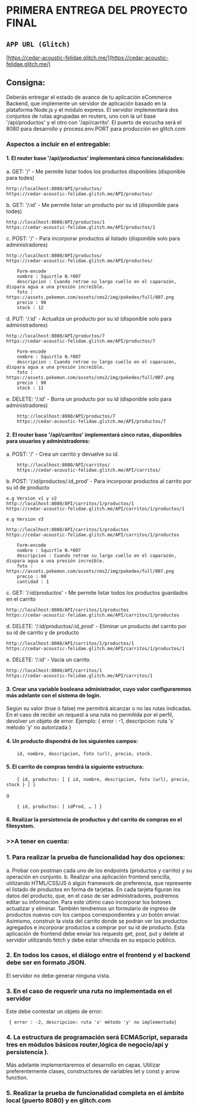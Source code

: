 # PRIMERA ENTREGA DEL PROYECTO FINAL


## `APP URL (Glitch)`

[https://cedar-acoustic-felidae.glitch.me/](https://cedar-acoustic-felidae.glitch.me/)


## Consigna: 
Deberás entregar el estado de avance de tu aplicación eCommerce Backend, que implemente un servidor de aplicación basado en la plataforma Node.js y el módulo express. 
El servidor implementará dos conjuntos de rutas agrupadas en routers, uno con la url base '/api/productos' y el otro con '/api/carrito'. El puerto de escucha será el 8080 para desarrollo y process.env.PORT para producción en glitch.com

### Aspectos a incluir en el entregable:
#### 1. El router base '/api/productos' implementará cinco funcionalidades:

a. GET: '/' - Me permite listar todos los productos disponibles (disponible para todes)
```
http://localhost:8080/API/productos/
https://cedar-acoustic-felidae.glitch.me/API/productos/
```
b. GET: '/:id' - Me permite listar un producto por su id (disponible para todes)
```
http://localhost:8080/API/productos/1
https://cedar-acoustic-felidae.glitch.me/API/productos/1
```
c. POST: '/' - Para incorporar productos al listado (disponible solo para administradores)
```
http://localhost:8080/API/productos/
https://cedar-acoustic-felidae.glitch.me/API/productos/

    Form-encode
    nombre : Squirtle N.º007
    descripcion : Cuando retrae su largo cuello en el caparazón, dispara agua a una presión increíble.
    foto : https://assets.pokemon.com/assets/cms2/img/pokedex/full/007.png
    precio : 90
    stock : 12

```
d. PUT: '/:id' - Actualiza un producto por su id (disponible solo para administradores)
```
http://localhost:8080/API/productos/7
https://cedar-acoustic-felidae.glitch.me/API/productos/7

    Form-encode
    nombre : Squirtle N.º007
    descripcion : Cuando retrae su largo cuello en el caparazón, dispara agua a una presión increíble.
    foto : https://assets.pokemon.com/assets/cms2/img/pokedex/full/007.png
    precio : 90
    stock : 11
```
e. DELETE: '/:id' - Borra un producto por su id (disponible solo para administradores)
```
    http://localhost:8080/API/productos/7
    https://cedar-acoustic-felidae.glitch.me/API/productos/7
```

#### 2. El router base '/api/carritos' implementará cinco rutas, disponibles para usuarios y administradores:

a. POST: '/' - Crea un carrito y devuelve su id.
```
    http://localhost:8080/API/carritos/
    https://cedar-acoustic-felidae.glitch.me/API/carritos/

```
b. POST: '/:id/productos/:id_prod' - Para incorporar productos al carrito por su id de producto 

```
e.g Version v1 y v2
http://localhost:8080/API/carritos/1/productos/1
https://cedar-acoustic-felidae.glitch.me/API/carritos/1/productos/1

e.g Version v3

http://localhost:8080/API/carritos/1/productos
https://cedar-acoustic-felidae.glitch.me/API/carritos/1/productos

    Form-encode
    nombre : Squirtle N.º007
    descripcion : Cuando retrae su largo cuello en el caparazón, dispara agua a una presión increíble.
    foto : https://assets.pokemon.com/assets/cms2/img/pokedex/full/007.png
    precio : 90
    cantidad : 1

```
c. GET: '/:id/productos' - Me permite listar todos los productos guardados en el carrito
```
http://localhost:8080/API/carritos/1/productos
https://cedar-acoustic-felidae.glitch.me/API/carritos/1/productos
```
d. DELETE: '/:id/productos/:id_prod' - Eliminar un producto del carrito por su id de carrito y de producto
```
http://localhost:8080/API/carritos/1/productos/1
https://cedar-acoustic-felidae.glitch.me/API/carritos/1/productos/1
```
e. DELETE: '/:id' - Vacía un carrito.
```
http://localhost:8080/API/carritos/1
https://cedar-acoustic-felidae.glitch.me/API/carritos/1
```

#### 3. Crear una variable booleana administrador, cuyo valor configuraremos más adelante con el sistema de login. 

Según su valor (true ó false) me permitirá alcanzar o no las rutas indicadas. En el caso de recibir un request a una ruta no permitida por el perfil, devolver un objeto de error. Ejemplo: { error : -1, descripcion: ruta 'x' método 'y' no autorizada }


#### 4. Un producto dispondrá de los siguientes campos: 
```
    id, nombre, descripcion, foto (url), precio, stock.
```
#### 5. El carrito de compras tendrá la siguiente estructura:
```
    { id, productos: [ { id, nombre, descripcion, foto (url), precio, stock } ] }
```
ó
```
    { id, productos: [ idProd, … ] }
```
#### 6. Realizar la persistencia de productos y del carrito de compras en el filesystem.

### >>A tener en cuenta:
### 1. Para realizar la prueba de funcionalidad hay dos opciones:

a. Probar con postman cada uno de los endpoints (productos y carrito) y su operación en conjunto.
b. Realizar una aplicación frontend sencilla, utilizando HTML/CSS/JS ó algún framework de preferencia, que represente el listado de productos en forma de tarjetas. En cada tarjeta figuran los datos del producto, que, en el caso de ser administradores, podremos editar su información. Para este último caso incorporar los botones actualizar y eliminar.
También tendremos un formulario de ingreso de productos nuevos con los campos correspondientes y un botón enviar. Asimismo, construir la vista del carrito donde se podrán ver los productos agregados e incorporar productos a comprar por su id de producto. Esta aplicación de frontend debe enviar los requests get, post, put y delete al servidor utilizando fetch y debe estar ofrecida en su espacio público.

### 2. En todos los casos, el diálogo entre el frontend y el backend debe ser en formato JSON. 
El servidor no debe generar ninguna vista.

### 3. En el caso de requerir una ruta no implementada en el servidor
Este debe contestar un objeto de error: 
```
 { error : -2, descripcion: ruta 'x' método 'y' no implementada}
```
### 4. La estructura de programación será ECMAScript, separada tres en módulos básicos router,lógica de negocio/api y persistencia ). 
Más adelante implementaremos el desarrollo en capas.
Utilizar preferentemente clases, constructores de variables let y const y arrow function.

### 5. Realizar la prueba de funcionalidad completa en el ámbito local (puerto 8080) y en glitch.com
